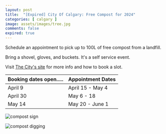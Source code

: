 ```yaml
---
layout: post
title:  "[Expired] City Of Calgary: Free Compost for 2024"
categories: [ calgary ]
image: assets/images/tree.jpg
comments: false
expired: true
---
```


Schedule an appointment to pick up to 100L of free compost from a landfill.


Bring a shovel, gloves, and buckets.  It's a self service event.

Visit [The City's site](https://www.calgary.ca/waste/residential/green-cart-compost-giveaway.html) for more info and how to book a slot.


| Booking dates open..... |  Appointment Dates |
| ----------------------- | ------------------ |
| April 9                 |  April 15 - May 4  |
| April 30                |  May 6 - 18        |
| May 14                  |  May 20 - June 1   |


![compost sign](https://www.calgary.ca/waste/residential/green-cart-compost-giveaway/_jcr_content/root/maincontentpar/responsivegrid/grid/column-0-r0/grid_layout_2126558985/column-f895ffcd-1d85-40df-bf07-36039507699a0/image.img.jpeg/1678398207727/compost-city-calgary-01.jpeg)

![compost digging](https://www.calgary.ca/waste/residential/green-cart-compost-giveaway/_jcr_content/root/maincontentpar/responsivegrid/grid/column-0-r0/grid_layout_1578745768/column-b5d31aed-4486-4dc5-9aea-6bdccbe336b80/image.img.jpeg/1678714754504/compost-giveaway-4.jpeg)
